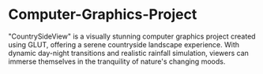 # Computer-Graphics-Project
 "CountrySideView" is a visually stunning computer graphics project created using GLUT, offering a serene countryside landscape experience. With dynamic day-night transitions and realistic rainfall simulation, viewers can immerse themselves in the tranquility of nature's changing moods.
